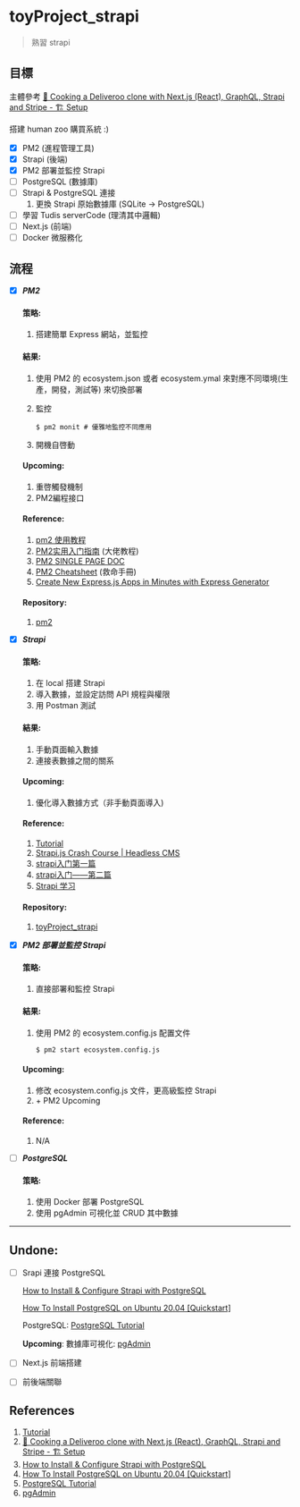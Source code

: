 # toyProject_strapi
> 熟習 strapi

## 目標

主體參考 [🍝 Cooking a Deliveroo clone with Next.js (React), GraphQL, Strapi and Stripe - 🏗️ Setup](https://strapi.io/blog/strapi-next-setup) 

搭建 human zoo 購買系統 :)

- [x] PM2 (進程管理工具)
- [x] Strapi (後端)
- [x] PM2 部署並監控 Strapi
- [ ] PostgreSQL (數據庫)
- [ ] Strapi & PostgreSQL 連接
  1. 更換 Strapi 原始數據庫 (SQLite -> PostgreSQL)
- [ ] 學習 Tudis  serverCode (理清其中邏輯)
- [ ] Next.js (前端)
- [ ] Docker 微服務化

## 流程

- [x] ***PM2***

  #### 策略: 

  1. 搭建簡單 Express 網站，並監控

  #### 結果:

  1. 使用 PM2 的 ecosystem.json 或者 ecosystem.ymal 來對應不同環境(生產，開發，測試等) 來切換部署

  2. 監控

     ```shell
     $ pm2 monit # 優雅地監控不同應用
     ```

  3. 開機自啓動

  #### Upcoming:

  1. 重啓觸發機制
  2.  PM2編程接口

  #### Reference:

  1. [pm2 使用教程](https://www.jianshu.com/p/5f808762a71a)
  2. [PM2实用入门指南](https://www.cnblogs.com/chyingp/p/pm2-documentation.html) (大佬教程)
  3. [PM2 SINGLE PAGE DOC](https://pm2.keymetrics.io/docs/usage/pm2-doc-single-page/)
  4. [PM2 Cheatsheet](https://devhints.io/pm2) (救命手冊)
  5. [Create New Express.js Apps in Minutes with Express Generator](https://www.sitepoint.com/create-new-express-js-apps-with-express-generator/)

  #### Repository:

  1. [pm2](https://github.com/Mini-Pingu/pm2)

- [x] ***Strapi*** 

  #### 策略:

  1. 在 local 搭建 Strapi
  2. 導入數據，並設定訪問 API 規程與權限
  3. 用 Postman 測試

  #### 結果:

  1. 手動頁面輸入數據
  2. 連接表數據之間的關系

  #### Upcoming:

  1. 優化導入數據方式（非手動頁面導入)

  #### Reference:

  1. [Tutorial](https://strapi.io/documentation/3.0.0-beta.x/getting-started/quick-start-tutorial.html#_1-install-strapi-and-create-a-project)
  2. [Strapi.js Crash Course | Headless CMS](https://www.youtube.com/watch?v=6FnwAbd2SDY)
  3. [strapi入门第一篇](https://blog.csdn.net/qq_41535611/article/details/107902915)
  4. [strapi入门——第二篇](https://blog.csdn.net/qq_41535611/article/details/107912549)
  5. [Strapi 学习](https://github.com/AutumnFish/strapi_study)

  #### Repository:

  1. [toyProject_strapi](https://github.com/Mini-Pingu/toyProject_strapi)

- [x] ***PM2 部署並監控 Strapi***

  #### 策略: 

  1. 直接部署和監控 Strapi

  #### 結果:

  1. 使用 PM2 的 ecosystem.config.js 配置文件

     ```shell
     $ pm2 start ecosystem.config.js
     ```

  #### Upcoming:

  1. 修改 ecosystem.config.js 文件，更高級監控 Strapi
  2. \+ PM2 Upcoming

  #### Reference:

  1. N/A

- [ ] ***PostgreSQL***

  #### 策略:

  1. 使用 Docker 部署 PostgreSQL
  2. 使用 pgAdmin 可視化並 CRUD 其中數據

---------------------------

## Undone:

- [ ] Srapi 連接 PostgreSQL

  [How to Install & Configure Strapi with PostgreSQL](https://tute.io/install-configure-strapi-postgresql)

  [How To Install PostgreSQL on Ubuntu 20.04 [Quickstart]](https://www.digitalocean.com/community/tutorials/how-to-install-postgresql-on-ubuntu-20-04-quickstart)

  PostgreSQL: [PostgreSQL Tutorial](https://www.postgresqltutorial.com/)

  **Upcoming**: 數據庫可視化: [pgAdmin](https://www.pgadmin.org/)

- [ ] Next.js 前端搭建

- [ ] 前後端關聯

## References

1. [Tutorial](https://strapi.io/documentation/3.0.0-beta.x/getting-started/quick-start-tutorial.html#_1-install-strapi-and-create-a-project)
2. [🍝 Cooking a Deliveroo clone with Next.js (React), GraphQL, Strapi and Stripe - 🏗️ Setup](https://strapi.io/blog/strapi-next-setup) 
3. [How to Install & Configure Strapi with PostgreSQL](https://tute.io/install-configure-strapi-postgresql)
4. [How To Install PostgreSQL on Ubuntu 20.04 [Quickstart]](https://www.digitalocean.com/community/tutorials/how-to-install-postgresql-on-ubuntu-20-04-quickstart)
5. [PostgreSQL Tutorial](https://www.postgresqltutorial.com/)
6. [pgAdmin](https://www.pgadmin.org/)

